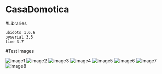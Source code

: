 # CasaDomotica


#Libraries
```
ubidots 1.6.6
pyserial 3.5
time 3.7
````



#Test Images

![image1](https://user-images.githubusercontent.com/36736949/111055281-5b55f500-8442-11eb-927e-edf2aad956d4.png)
![image2](https://user-images.githubusercontent.com/36736949/111055275-56914100-8442-11eb-852c-e009fec9013b.png)
![image3](https://user-images.githubusercontent.com/36736949/111055283-5f821280-8442-11eb-8f8b-63e284e9562e.png)
![image4](https://user-images.githubusercontent.com/36736949/111055285-627d0300-8442-11eb-95d2-4417c6529e8d.jpg)
![image5](https://user-images.githubusercontent.com/36736949/111055286-66108a00-8442-11eb-93f2-94c056ee372e.jpg)
![image6](https://user-images.githubusercontent.com/36736949/111055289-6a3ca780-8442-11eb-8834-663346cd549c.jpg)
![image7](https://user-images.githubusercontent.com/36736949/111055291-6c9f0180-8442-11eb-92e4-9c1f29fb8647.jpg)
![image8](https://user-images.githubusercontent.com/36736949/111055292-6e68c500-8442-11eb-8e01-e4341eccbb8d.jpg)

